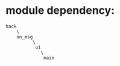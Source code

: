 # module dependency:
```
hack
    \
    on_msg
          \
           ui
             \
              main
```

